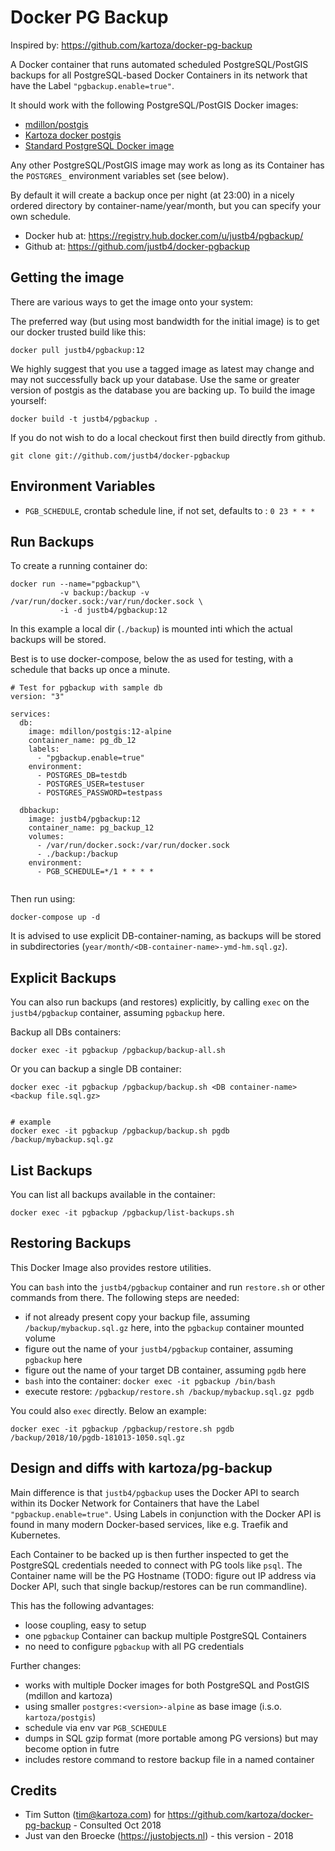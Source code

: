 # Docker PG Backup

Inspired by: https://github.com/kartoza/docker-pg-backup

A Docker container that runs automated scheduled PostgreSQL/PostGIS backups for all
PostgreSQL-based Docker Containers in its network that have the Label `"pgbackup.enable=true"`. 

It should work with
the following PostgreSQL/PostGIS Docker images:

* [mdillon/postgis](https://hub.docker.com/r/mdillon/postgis/)
* [Kartoza docker postgis](https://github.com/kartoza//docker-postgis) 
* [Standard PostgreSQL Docker image](https://hub.docker.com/_/postgres/)

Any other PostgreSQL/PostGIS image may work as long as its Container has the `POSTGRES_` environment
variables set (see below).

By default it will create a backup once per night (at 23:00) in a 
nicely ordered directory by container-name/year/month, but you can specify your own schedule.

* Docker hub at: https://registry.hub.docker.com/u/justb4/pgbackup/
* Github at: https://github.com/justb4/docker-pgbackup

## Getting the image

There are various ways to get the image onto your system:

The preferred way (but using most bandwidth for the initial image) is to
get our docker trusted build like this:


```
docker pull justb4/pgbackup:12

```

We highly suggest that you use a tagged image as 
latest may change and may not successfully back up your database. Use the same or 
greater version of postgis as the database you are backing up.
To build the image yourself:

```
docker build -t justb4/pgbackup .
```

If you do not wish to do a local checkout first then build directly from github.

```
git clone git://github.com/justb4/docker-pgbackup
```

## Environment Variables 

* `PGB_SCHEDULE`, crontab schedule line,  if not set, defaults to : `0 23 * * *`

## Run Backups

To create a running container do:

```
docker run --name="pgbackup"\
           -v backup:/backup -v /var/run/docker.sock:/var/run/docker.sock \
           -i -d justb4/pgbackup:12
```
           
In this example a local dir (`./backup`) is mounted inti which the actual backups will be
stored.

Best is to use docker-compose, below the as used
for testing, with a schedule that backs up once a minute.


```
# Test for pgbackup with sample db
version: "3"

services:
  db:
    image: mdillon/postgis:12-alpine
    container_name: pg_db_12
    labels:
      - "pgbackup.enable=true"
    environment:
      - POSTGRES_DB=testdb
      - POSTGRES_USER=testuser
      - POSTGRES_PASSWORD=testpass

  dbbackup:
    image: justb4/pgbackup:12
    container_name: pg_backup_12
    volumes:
      - /var/run/docker.sock:/var/run/docker.sock
      - ./backup:/backup
    environment:
      - PGB_SCHEDULE=*/1 * * * *
  
```

Then run using:

```
docker-compose up -d
```

It is advised to use explicit DB-container-naming, as backups will be stored in
subdirectories (`year/month/<DB-container-name>-ymd-hm.sql.gz`).

## Explicit Backups

You can also run backups (and restores) explicitly, by calling `exec` on the `justb4/pgbackup` 
container, assuming `pgbackup` here.

Backup all DBs containers:

```
docker exec -it pgbackup /pgbackup/backup-all.sh

```

Or you can backup a single DB container:

```
docker exec -it pgbackup /pgbackup/backup.sh <DB container-name> <backup file.sql.gz>


# example
docker exec -it pgbackup /pgbackup/backup.sh pgdb /backup/mybackup.sql.gz

```

## List Backups

You can list all backups available in the container:

```
docker exec -it pgbackup /pgbackup/list-backups.sh

```

## Restoring Backups

This Docker Image also provides restore utilities.

You can `bash` into the `justb4/pgbackup` container and run `restore.sh` or other commands
from there. The following steps are needed:

* if not already present copy your backup file, assuming `/backup/mybackup.sql.gz` here, into the `pgbackup` container mounted volume
* figure out the name of your `justb4/pgbackup` container, assuming `pgbackup` here
* figure out the name of your target DB container, assuming `pgdb` here
* `bash` into the container: `docker exec -it pgbackup /bin/bash`
* execute restore: `/pgbackup/restore.sh /backup/mybackup.sql.gz pgdb`

You could also `exec` directly. Below an example:

```
docker exec -it pgbackup /pgbackup/restore.sh pgdb /backup/2018/10/pgdb-181013-1050.sql.gz

```

## Design and diffs with kartoza/pg-backup

Main difference is that `justb4/pgbackup` uses the Docker API to search within its Docker Network for
Containers that have the Label `"pgbackup.enable=true"`. Using Labels in conjunction with the Docker API
is found in many modern Docker-based services, like e.g. Traefik and Kubernetes.

Each Container to be backed up is then further inspected to get the PostgreSQL credentials
needed to connect with PG tools like `psql`. The Container name will be the PG Hostname 
(TODO: figure out IP address via Docker API,
such that single backup/restores can be run commandline).

This has the following advantages:

* loose coupling, easy to setup
* one `pgbackup` Container can backup multiple PostgreSQL Containers
* no need to configure `pgbackup` with all PG credentials 
 
Further changes:

* works with multiple Docker images for both PostgreSQL and PostGIS (mdillon and kartoza)
* using smaller `postgres:<version>-alpine` as base image (i.s.o. `kartoza/postgis`)
* schedule via env var `PGB_SCHEDULE`
* dumps in SQL gzip format (more portable among PG versions) but may become option in futre
* includes restore command to restore backup file in a named container

## Credits

* Tim Sutton (tim@kartoza.com) for https://github.com/kartoza/docker-pg-backup - Consulted Oct 2018
* Just van den Broecke (https://justobjects.nl) - this version - 2018
